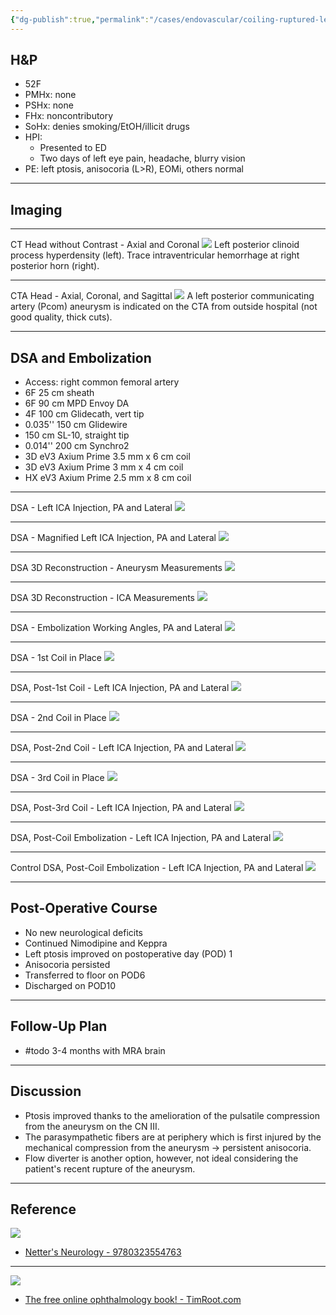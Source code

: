 ```yaml
---
{"dg-publish":true,"permalink":"/cases/endovascular/coiling-ruptured-left-pcom-aneurysm/","tags":["aneurysm/ruptured","coil","embolization","Pcom","endovascular"],"created":"2023-04-24T19:29:35.000-07:00","updated":"2023-11-11T14:34:55.648-08:00"}
---
```



## H&P

- 52F
- PMHx: none
- PSHx: none
- FHx: noncontributory
- SoHx: denies smoking/EtOH/illicit drugs
- HPI: 
	- Presented to ED
	- Two days of left eye pain, headache, blurry vision
- PE: left ptosis, anisocoria (L>R), EOMi, others normal

---

## Imaging

---
CT Head without Contrast - Axial and Coronal
![](https://i.imgur.com/InTIrSj.png)
Left posterior clinoid process hyperdensity (left). Trace intraventricular hemorrhage at right posterior horn (right).

---
CTA Head - Axial, Coronal, and Sagittal
![](https://i.imgur.com/DQlphtJ.png)
A left posterior communicating artery (Pcom) aneurysm is indicated on the CTA from outside hospital (not good quality, thick cuts).

---

## DSA and Embolization

- Access: right common femoral artery
- 6F 25 cm sheath
- 6F 90 cm MPD Envoy DA
- 4F 100 cm Glidecath, vert tip
- 0.035'' 150 cm Glidewire
- 150 cm SL-10, straight tip
- 0.014'' 200 cm Synchro2
- 3D eV3 Axium Prime 3.5 mm x 6 cm coil
- 3D eV3 Axium Prime 3 mm x 4 cm coil
- HX eV3 Axium Prime 2.5 mm x 8 cm coil

---

DSA - Left ICA Injection, PA and Lateral
![](https://i.imgur.com/fDaGvLC.png)

---

DSA - Magnified Left ICA Injection, PA and Lateral
![](https://i.imgur.com/nFQScX3.png)

---

DSA 3D Reconstruction - Aneurysm Measurements
![](https://i.imgur.com/kT8d0hK.png)

---

DSA 3D Reconstruction - ICA Measurements
![](https://i.imgur.com/VKwaco6.png)

---

DSA - Embolization Working Angles, PA and Lateral
![](https://i.imgur.com/8yNO2O8.png)

---

DSA - 1st Coil in Place
![](https://i.imgur.com/kBhSHSO.png)

---

DSA, Post-1st Coil - Left ICA Injection, PA and Lateral
![](https://i.imgur.com/ztkJg8t.png)

---

DSA - 2nd Coil in Place
![](https://i.imgur.com/2SKxXt9.png)

---

DSA, Post-2nd Coil - Left ICA Injection, PA and Lateral
![](https://i.imgur.com/wwRdDsX.png)

---

DSA - 3rd Coil in Place
![](https://i.imgur.com/fIc6QP1.png)

---

DSA, Post-3rd Coil - Left ICA Injection, PA and Lateral
![](https://i.imgur.com/oG6vORD.png)

---

DSA, Post-Coil Embolization - Left ICA Injection, PA and Lateral
![](https://i.imgur.com/ZqgaVA7.png)

---

Control DSA, Post-Coil Embolization - Left ICA Injection, PA and Lateral
![](https://i.imgur.com/rk7M9Nm.png)

---

## Post-Operative Course

- No new neurological deficits
- Continued Nimodipine and Keppra
- Left ptosis improved on postoperative day (POD) 1
- Anisocoria persisted
- Transferred to floor on POD6
- Discharged on POD10

---

## Follow-Up Plan

-  #todo 3-4 months with MRA brain

---

## Discussion

- Ptosis improved thanks to the amelioration of the pulsatile compression from the aneurysm on the CN III.
- The parasympathetic fibers are at periphery which is first injured by the mechanical compression from the aneurysm -> persistent anisocoria.
- Flow diverter is another option, however, not ideal considering the patient's recent rupture of the aneurysm.

---

## Reference

![](https://i.imgur.com/qySC7OA.png)
- [Netter's Neurology - 9780323554763](https://www.us.elsevierhealth.com/netters-neurology-9780323554763.html)

---

![](https://i.imgur.com/NwyFP7h.jpg)
- [The free online ophthalmology book! - TimRoot.com](https://timroot.com/ophthobook/)
